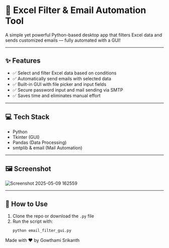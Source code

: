 # 📧 Excel Filter & Email Automation Tool

A simple yet powerful Python-based desktop app that filters Excel data and sends customized emails — fully automated with a GUI!

---

## ✨ Features

- ✅ Select and filter Excel data based on conditions
- ✅ Automatically send emails with selected data
- ✅ Built-in GUI with file picker and input fields
- ✅ Secure password input and mail sending via SMTP
- ✅ Saves time and eliminates manual effort

---

## 💻 Tech Stack

- Python
- Tkinter (GUI)
- Pandas (Data Processing)
- smtplib & email (Mail Automation)

---

## 🖼️ Screenshot

![Screenshot 2025-05-09 162559](https://github.com/user-attachments/assets/e0d9c64f-741c-4aab-affc-f5707b28d41c)


---

## 🚀 How to Use

1. Clone the repo or download the `.py` file
2. Run the script with:
   ```bash
   python email_filter_gui.py


Made with ❤️ by Gowthami Srikanth
